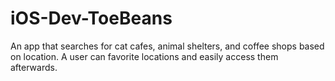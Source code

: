 # iOS-Dev-ToeBeans
An app that searches for cat cafes, animal shelters, and coffee shops based on location. A user can favorite locations and easily access them afterwards.
